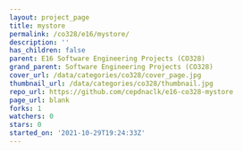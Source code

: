 ```yaml
---
layout: project_page
title: mystore
permalink: /co328/e16/mystore/
description: ''
has_children: false
parent: E16 Software Engineering Projects (CO328)
grand_parent: Software Engineering Projects (CO328)
cover_url: /data/categories/co328/cover_page.jpg
thumbnail_url: /data/categories/co328/thumbnail.jpg
repo_url: https://github.com/cepdnaclk/e16-co328-mystore
page_url: blank
forks: 1
watchers: 0
stars: 0
started_on: '2021-10-29T19:24:33Z'
---
```


